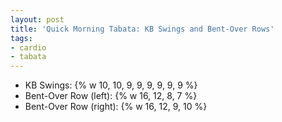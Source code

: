 ```yaml
---
layout: post
title: 'Quick Morning Tabata: KB Swings and Bent-Over Rows'
tags:
- cardio
- tabata
---
```


- KB Swings: {% w 10, 10, 9, 9, 9, 9, 9, 9 %}
- Bent-Over Row (left): {% w 16, 12, 8, 7 %}
- Bent-Over Row (right): {% w 16, 12, 9, 10 %}
